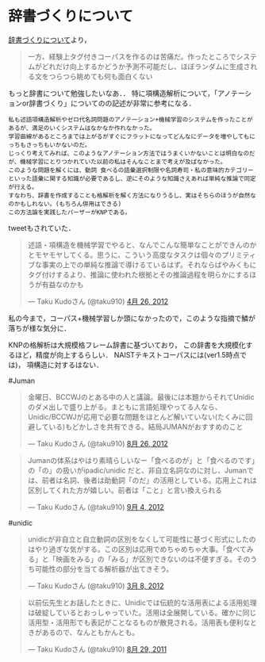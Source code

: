

# 辞書づくりについて
[辞書づくりについて](https://plus.google.com/107334123935896432800)より，

> 一方、経験上タグ付きコーパスを作るのは苦痛だ。作ったところでシステムがどれだけ向上するかどうか予測不可能だし、ほぼランダムに生成される文をつらつら眺めても何も面白くない

もっと辞書について勉強したいなあ．．
特に項構造解析について，「アノテーションor辞書づくり」についてのの記述が非常に参考になる．


    私も述語項構造解析やゼロ代名詞問題のアノテーション+機械学習のシステムを作ったことがあるが、満足のいくシステムはなかなか作れなかった。
    学習曲線があるところまでは上がるがすぐにフラットになってどんなにデータを増やしてもにっちもさっちもいかないのだ。
    じっくり考えてみれば、このようなアノテーション方法ではうまくいかないことは明白なのだが、機械学習にとりつかれていた以前の私はそんなことまで考えが及ばなかった。
    このような問題を解くには、動詞 食べるの語彙選択制限や名詞寿司・私の意味的カテゴリーといった語彙に関する知識が必要であるし、逆にそのような知識さえあれば単純な推論で同定が行える。
    すなわち、辞書を作成することも格解析を解く方法になりうるし、実はそちらのほうが自然なのかもしれない。(もちろん併用はできる)
    この方法論を実践したパーザーがKNPである。

tweetもされていた．

<blockquote class="twitter-tweet" lang="ja"><p>述語・項構造を機械学習でやると、なんでこんな簡単なことができんのかとモヤモヤしてくる。思うに、こういう高度なタスクは個々のプリミティブな事実の上での単純な推論で導けるているはず。それならばやみくもにタグ付けするより、推論に使われた根拠とその推論過程を明らかにするほうが有益なのかも</p>&mdash; Taku Kudoさん (@taku910) <a href="https://twitter.com/taku910/status/195542105916047361" data-datetime="2012-04-26T15:57:25+00:00">4月 26, 2012</a></blockquote>
<script src="//platform.twitter.com/widgets.js" charset="utf-8"></script>



私の今まで，コーパス+機械学習しか頭になかったので，このような指摘で鱗が落ちが様な気分に．

KNPの格解析は大規模格フレーム辞書に基づいており，
この辞書を大規模化するほど，精度が向上するらしい．
NAISTテキストコーパスには(ver1.5時点では)，
項構造に対するはない．


#Juman

<blockquote class="twitter-tweet" lang="ja"><p>金曜日、BCCWJのとある中の人と議論。最後には本題からそれてUnidicのダメ出しで盛り上がる。まともに言語処理やってる人なら、Unidic/BCCWJが応用で必要な問題をほとんど解いていない(たくみに回避している)もどかしさを共有できる。結局JUMANがおすすめのこと</p>&mdash; Taku Kudoさん (@taku910) <a href="https://twitter.com/taku910/status/239723700335804416" data-datetime="2012-08-26T13:59:18+00:00">8月 26, 2012</a></blockquote>
<script src="//platform.twitter.com/widgets.js" charset="utf-8"></script>

<blockquote class="twitter-tweet" lang="ja"><p>Jumanの体系はやはり素晴らしいなー「食べるのが」と「食べるのです」の「の」の扱いがipadic/unidic だと、非自立名詞なのに対し、Jumanでは、前者は名詞、後者は助動詞「のだ」の活用としている。応用上これは区別してくれた方が嬉しい。前者は「こと」と言い換えられる</p>&mdash; Taku Kudoさん (@taku910) <a href="https://twitter.com/taku910/status/243002898584309760" data-datetime="2012-09-04T15:09:40+00:00">9月 4, 2012</a></blockquote>
<script src="//platform.twitter.com/widgets.js" charset="utf-8"></script>


#unidic
<blockquote class="twitter-tweet" lang="ja"><p>unidicが非自立と自立動詞の区別をなくして可能性に基づく形式にしたのはやり過ぎな気がする。この区別は応用でめちゃめちゃ大事。「食べてみる」と「映画をみる」の「みる」が区別できないのは不便すぎる。そのうち可能性の部分を当てる解析器が出てきそう。</p>&mdash; Taku Kudoさん (@taku910) <a href="https://twitter.com/taku910/status/177724714297458688" data-datetime="2012-03-08T11:57:28+00:00">3月 8, 2012</a></blockquote>
<script src="//platform.twitter.com/widgets.js" charset="utf-8"></script>

<blockquote class="twitter-tweet" lang="ja"><p>以前伝先生とお話したときに、Unidicでは伝統的な活用表による活用処理は破綻しているとおっしゃっていた。活用は全展開している。確かに同じ活用型・活用形でも表記がことなるものが散見される。活用表も便利なときがあるので、なんともかんとも。</p>&mdash; Taku Kudoさん (@taku910) <a href="https://twitter.com/taku910/status/108054587918913536" data-datetime="2011-08-29T05:53:15+00:00">8月 29, 2011</a></blockquote>
<script src="//platform.twitter.com/widgets.js" charset="utf-8"></script>


